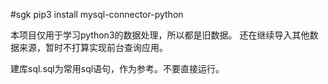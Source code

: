 #sgk
pip3 install mysql-connector-python

本项目仅用于学习python3的数据处理，所以都是旧数据。
还在继续导入其他数据来源，暂时不打算实现前台查询应用。

建库sql.sql为常用sql语句，作为参考。不要直接运行。
